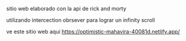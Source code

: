 sitio web elaborado con la api de rick and morty 

utilizando intercection obrsever para lograr un infinity scroll

ve este sitio web aqui https://optimistic-mahavira-40081d.netlify.app/
